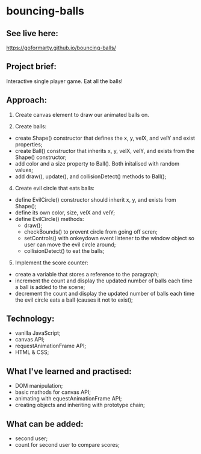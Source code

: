 # bouncing-balls

## See live here:
https://goformarty.github.io/bouncing-balls/

## Project brief:
Interactive single player game. Eat all the balls!

## Approach:
1. Create canvas element to draw our animated balls on.

3. Create balls:
  - create Shape() constructor that defines the x, y, velX, and velY and exist properties;
  - create Ball() constructor that inherits x, y, velX, velY, and exists from the Shape() constructor;
  - add color and a size property to Ball(). Both initalised with random values;
  - add draw(), update(), and collisionDetect() methods to Ball();

4. Create evil circle that eats balls:
  - define EvilCircle() constructor should inherit x, y, and exists from Shape();
  - define its own color, size, velX and velY;
  - define EvilCircle() methods:
    - draw();
    - checkBounds() to prevent circle from going off scren;
    - setControls() with onkeydown event listener to the window object so user can move the evil circle around;
    - collisionDetect() to eat the balls;
    
5. Implement the score counter:
  - create a variable that stores a reference to the paragraph;
  - increment the count and display the updated number of balls each time a ball is added to the scene;
  - decrement the count and display the updated number of balls each time the evil circle eats a ball (causes it not to exist);
  
## Technology:
- vanilla JavaScript;
- canvas API;
- requestAnimationFrame API;
- HTML & CSS;

## What I've learned and practised: 
- DOM manipulation;
- basic mathods for canvas API;
- animating with equestAnimationFrame API;
- creating objects and inheriting with prototype chain;

## What can be added:
- second user;
- count for second user to compare scores;

